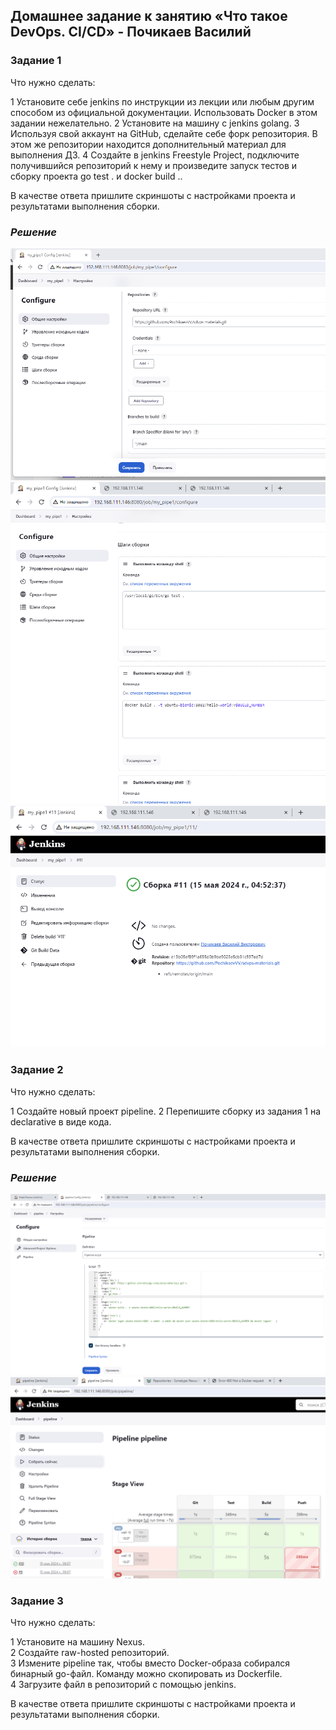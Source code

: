 ## Домашнее задание к занятию «Что такое DevOps. СI/СD» - Почикаев Василий  
### Задание 1
Что нужно сделать:

1    Установите себе jenkins по инструкции из лекции или любым другим способом из официальной документации. Использовать Docker в этом задании нежелательно.
2    Установите на машину с jenkins golang.
3    Используя свой аккаунт на GitHub, сделайте себе форк репозитория. В этом же репозитории находится дополнительный материал для выполнения ДЗ.
4    Создайте в jenkins Freestyle Project, подключите получившийся репозиторий к нему и произведите запуск тестов и сборку проекта go test . и docker build ..

В качестве ответа пришлите скриншоты с настройками проекта и результатами выполнения сборки.

### *Решение*
![zadanie1](https://github.com/PochikaevVV/sdvps-materials/blob/main/zadanie1_1.png)
![zadanie1](https://github.com/PochikaevVV/sdvps-materials/blob/main/zadanie1_2.png)
![zadanie1](https://github.com/PochikaevVV/sdvps-materials/blob/main/zadanie1_3.png)

### Задание 2
Что нужно сделать:

1 Создайте новый проект pipeline.
2 Перепишите сборку из задания 1 на declarative в виде кода.

В качестве ответа пришлите скриншоты с настройками проекта и результатами выполнения сборки.
### *Решение*
![zadanie2](https://github.com/PochikaevVV/sdvps-materials/blob/main/zadanie2_1.png)
![zadanie2](https://github.com/PochikaevVV/sdvps-materials/blob/main/zadanie2_2.png)

### Задание 3

Что нужно сделать:

1    Установите на машину Nexus.  
2    Создайте raw-hosted репозиторий.  
3    Измените pipeline так, чтобы вместо Docker-образа собирался бинарный go-файл. Команду можно скопировать из Dockerfile.  
4    Загрузите файл в репозиторий с помощью jenkins.  

В качестве ответа пришлите скриншоты с настройками проекта и результатами выполнения сборки.